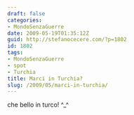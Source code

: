 ```yaml
---
draft: false
categories:
- MondoSenzaGuerre
date: 2009-05-19T01:35:12Z
guid: http://stefanocecere.com/?p=1802
id: 1802
tags:
- MondoSenzaGuerre
- spot
- Turchia
title: Marci in Turchia?
slug: /2009/05/marci-in-turchia/
---
```


che bello in turco! ^_^